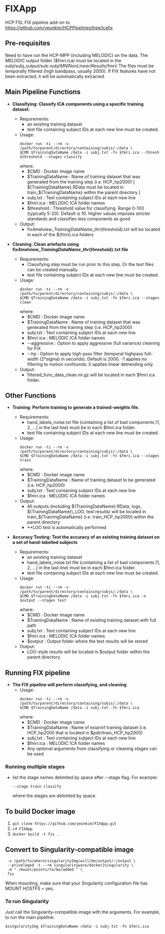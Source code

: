 # FIXApp
HCP FSL FIX pipeline add-on to https://github.com/yeunkim/HCPPipelines/tree/icafix

## Pre-requisites ##
Need to have run the HCP-MPP (including MELODIC) on the data. The MELODIC output folder ($fmri.ica) must be located in the $subj/$subj_output/sub-$subj/MNINonLinear/Results/$fmri/
The files must be temporally filtered (high bandpass, usually 2000). If FIX features have not been extracted, it will be automatically extracted.

## Main Pipeline Functions ##
    
* **Classifying: Classify ICA components using a specific training dataset.**
  * Requirements:
    * an existing training dataset
    * text file containing subject IDs at each new line must be created.
  * Usage: 
    ```
    docker run -ti --rm -v /path/to/parent/directory/containing/subjs/:/data \ 
    $CMD $TrainingDataName /data -i subj.txt -fn $fmri.ica --thresh $threshold --stages classify
    ```
    where:
    * $CMD : Docker image name
    * $TrainingDataName : Name of training dataset that was generated from the training step (i.e. HCP_hp2000) [ ${TrainingDataName}.RData must be located in train_${TrainingDataName} within the parent directory ]
    * subj.txt : Text containing subject IDs at each new line
    * $fmri.ica : MELODIC ICA folder names
    * $threshold : Threshold value for classifying. Range 0-100 (typically 5-20). Default is 10. Higher values imposes stricter standards and classifies less components as good
  * Output:
    * fix4melview_${TrainingDataName}\_thr${threshold}.txt will be located in each of the ${fmri}.ica folders
    
* **Cleaning: Clean artefacts using fix4melview_${TrainingDataName}\_thr${threshold}.txt file**
  * Requirements:
    * Classifying step must be run prior to this step. Or the text files can be created manually.
    * text file containing subject IDs at each new line must be created.
  * Usage:
    ```
    docker run -ti --rm -v /path/to/parent/directory/containing/subjs/:/data \ 
    $CMD $TrainingDataName /data -i subj.txt -fn $fmri.ica --stages clean
    ```
    where:
    * $CMD : Docker image name
    * $TrainingDataName : Name of training dataset that was generated from the training step (i.e. HCP_hp2000) 
    * subj.txt : Text containing subject IDs at each new line
    * $fmri.ica : MELODIC ICA folder names
    * --aggressive : Option to apply aggressive (full variance) cleaning for FIX
    * --hp : Option to apply high pass filter (temporal highpass full-width (2\*sigma) in seconds). Default is 2000. -1 applies no filtering to motion confounds. 0 applies linear detrending only.
  * Output:
    * filtered_func_data_clean.nii.gz will be located in each $fmri.ica folder.
    
## Other Functions ##

* **Training: Perform training to generate a trained-weights file.**
  * Requirements: 
    * hand_labels_noise.txt file (containing a list of bad components [1, 2, ...] in the last line) must be in each $fmri.ica folder. 
    * text file containing subject IDs at each new line must be created. 
  * Usage:
    ```
    docker run -ti --rm -v /path/to/parent/directory/containing/subjs/:/data \ 
    $CMD $TrainingDataName /data -i subj.txt -fn $fmri.ica --stages train
    ```
    where:
    * $CMD : Docker image name
    * $TrainingDataName : Name of training dataset to be generated (i.e. HCP_hp2000)
    * subj.txt : Text containing subject IDs at each new line
    * $fmri.ica : MELODIC ICA folder names
  * Output: 
    * All outputs (including ${TrainingDataName}.RData, logs, ${TrainingDataName}\_LOO, test results) will be located in train_${TrainingDataName} (i.e. train_HCP_hp2000) within the parent directory
    * **LOO test is automatically performed
    
* **Accuracy Testing: Test the accuracy of an existing training dataset on a set of hand-labelled subjects**
  * Requirements:
    * an existing training dataset
    * hand_labels_noise.txt file (containing a list of bad components [1, 2, ...] in the last line) must be in each $fmri.ica folder.
    * text file containing subject IDs at each new line must be created. 
  * Usage:
    ```
    docker run -ti --rm -v /path/to/parent/directory/containing/subjs/:/data \ 
    $CMD $TrainingDataName /data -i subj.txt -fn $fmri.ica -o $output --stages test
    ```
    where:
    * $CMD : Docker image name
    * $TrainingDataName : Name of existing training dataset with full path
    * subj.txt : Text containing subject IDs at each new line
    * $fmri.ica : MELODIC ICA folder names
    * $output : Output folder where the test results will be stored
  * Output:
    * LOO-style results will be located in $output folder within the parent directory.
    
    
## Running FIX pipeline ##

* **The FIX pipeline will perform classifying, and cleaning**
  * Usage:
    ```
    docker run -ti --rm -v /path/to/parent/directory/containing/subjs/:/data \ 
    $CMD $TrainingDataName /data -i subj.txt -fn $fmri.ica 
    ```
    where:
    * $CMD : Docker image name
    * $TrainingDataName : Name of exiarinf training dataset (i.e. HCP_hp2000 that is located in $pdir/train_HCP_hp2000)
    * subj.txt : Text containing subject IDs at each new line
    * $fmri.ica : MELODIC ICA folder names
    * Any optional arguments from classifying or cleaning stages can be used
    
### Running multiple stages ##
* list the stage names delimited by space after --stage flag. For example:
  ```
  --stage train classify
  ```
  where the stages are delimited by space.

## To build Docker image ##
1. ``` git clone https://github.com/yeunkim/FIXApp.git ```
2. ``` cd FIXApp ```
3. ``` docker build -t fix . ```

## Convert to Singularity-compatible image ##
``` docker run -v /var/run/docker.sock:/var/run/docker.sock \
 -v /path/to/where/singularityImg/will/be/output/:/output \
 --priveleged -t --rm singularityware/docker2singularity \
 -m " /mount/points/to/be/added " \
 fix 
```
When mounting, make sure that your Singularity configuration file has MOUNT HOSTFS = yes.

### To run Singularity ###
Just call the Singularity-compatible image with the arguments. For example, to run the main pipeline:

```
$singularityImg $TrainingDataName /data -i subj.txt -fn $fmri.ica 
```
